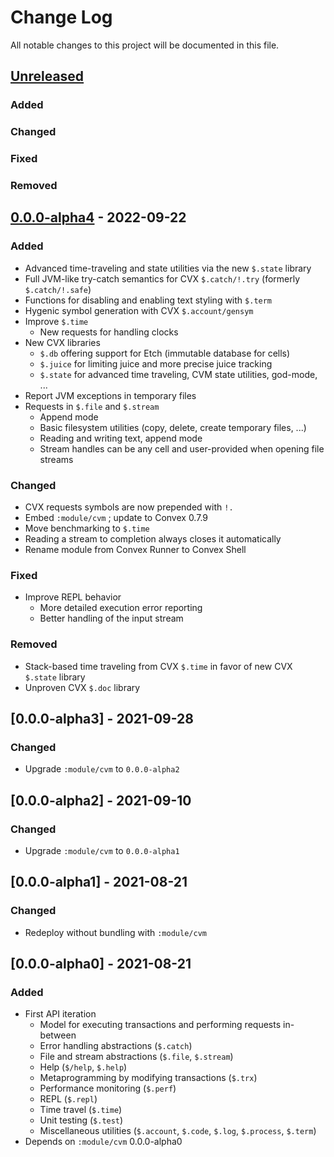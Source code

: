 # Change Log

All notable changes to this project will be documented in this file.



## [Unreleased]

### Added

### Changed

### Fixed

### Removed



## [0.0.0-alpha4] - 2022-09-22

### Added

- Advanced time-traveling and state utilities via the new `$.state` library
- Full JVM-like try-catch semantics for CVX `$.catch/!.try` (formerly `$.catch/!.safe`)
- Functions for disabling and enabling text styling with `$.term`
- Hygenic symbol generation with CVX `$.account/gensym`
- Improve `$.time`
    - New requests for handling clocks
- New CVX libraries
    - `$.db` offering support for Etch (immutable database for cells)
    - `$.juice` for limiting juice and more precise juice tracking
    - `$.state` for advanced time traveling, CVM state utilities, god-mode, ...
- Report JVM exceptions in temporary files
- Requests in `$.file` and `$.stream`
    - Append mode
    - Basic filesystem utilities (copy, delete, create temporary files, ...)
    - Reading and writing text, append mode
    - Stream handles can be any cell and user-provided when opening file streams

### Changed

- CVX requests symbols are now prepended with `!.`
- Embed `:module/cvm` ; update to Convex 0.7.9
- Move benchmarking to `$.time`
- Reading a stream to completion always closes it automatically
- Rename module from Convex Runner to Convex Shell

### Fixed

- Improve REPL behavior
    - More detailed execution error reporting
    - Better handling of the input stream

### Removed

- Stack-based time traveling from CVX `$.time` in favor of new CVX `$.state` library
- Unproven CVX `$.doc` library



## [0.0.0-alpha3] - 2021-09-28

### Changed

- Upgrade `:module/cvm` to `0.0.0-alpha2`



## [0.0.0-alpha2] - 2021-09-10

### Changed

- Upgrade `:module/cvm` to `0.0.0-alpha1`



## [0.0.0-alpha1] - 2021-08-21

### Changed

- Redeploy without bundling with `:module/cvm`



## [0.0.0-alpha0] - 2021-08-21

### Added

- First API iteration
    - Model for executing transactions and performing requests in-between
    - Error handling abstractions (`$.catch`)
    - File and stream abstractions (`$.file`, `$.stream`)
    - Help (`$/help`, `$.help`)
    - Metaprogramming by modifying transactions (`$.trx`)
    - Performance monitoring (`$.perf`)
    - REPL (`$.repl`)
    - Time travel (`$.time`)
    - Unit testing (`$.test`)
    - Miscellaneous utilities (`$.account`, `$.code`, `$.log`, `$.process`, `$.term`)
- Depends on `:module/cvm` 0.0.0-alpha0



[Unreleased]:   https://github.com/convex-dev/convex.cljc/compare/release/shell/0.0.0-alpha4...HEAD
[0.0.0-alpha4]: https://github.com/convex-dev/convex.cljc/releases/tag/release/shell/0.0.0-alpha4
